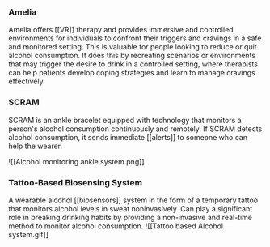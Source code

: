 ### Amelia

Amelia offers [[VR]] therapy and provides immersive and controlled environments for individuals to confront their triggers and cravings in a safe and monitored setting. This is valuable for people looking to reduce or quit alcohol consumption. It does this by recreating scenarios or environments that may trigger the desire to drink in a controlled setting, where therapists can help patients develop coping strategies and learn to manage cravings effectively.
### SCRAM
SCRAM is an ankle bracelet equipped with technology that monitors a person's alcohol consumption continuously and remotely. If SCRAM detects alcohol consumption, it sends immediate [[alerts]] to someone who can help the wearer.

![[Alcohol monitoring ankle system.png]]
### Tattoo-Based Biosensing System

A wearable alcohol [[biosensors]] system in the form of a temporary tattoo that monitors alcohol levels in sweat noninvasively. Can play a significant role in breaking drinking habits by providing a non-invasive and real-time method to monitor alcohol consumption.
![[Tattoo based Alcohol system.gif]]